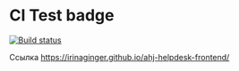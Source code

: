 # CI Test badge

[![Build status](https://ci.appveyor.com/api/projects/status/sy4a8hcuha833lki?svg=true)](https://ci.appveyor.com/project/IrinaGinger/ahj-helpdesk-frontend)

Ссылка
https://irinaginger.github.io/ahj-helpdesk-frontend/